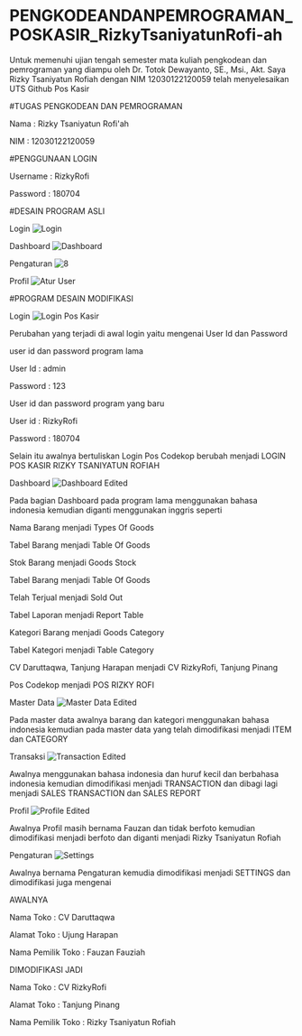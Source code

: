 # PENGKODEANDANPEMROGRAMAN_POSKASIR_RizkyTsaniyatunRofi-ah
Untuk memenuhi ujian tengah semester mata kuliah pengkodean dan pemrograman yang diampu oleh Dr. Totok Dewayanto, SE., Msi., Akt. Saya Rizky Tsaniyatun Rofiah dengan NIM 12030122120059 telah menyelesaikan UTS Github Pos Kasir

#TUGAS PENGKODEAN DAN PEMROGRAMAN

Nama : Rizky Tsaniyatun Rofi'ah

NIM : 12030122120059


#PENGGUNAAN LOGIN

Username : RizkyRofi

Password : 180704

#DESAIN PROGRAM ASLI 

Login 
![Login](https://github.com/RizkyTsaniyatunRofiah/PENGKODEANDANPEMROGRAMAN_POSKASIR_RizkyTsaniyatunRofi-ah/assets/166540615/e8476ead-9aeb-4971-b1d0-43cd765e9c7d)


Dashboard
![Dashboard](https://github.com/RizkyTsaniyatunRofiah/PENGKODEANDANPEMROGRAMAN_POSKASIR_RizkyTsaniyatunRofi-ah/assets/166540615/7667cfc6-9386-4a3f-a49c-6718816adb1b)


Pengaturan
![8](https://github.com/RizkyTsaniyatunRofiah/PENGKODEANDANPEMROGRAMAN_POSKASIR_RizkyTsaniyatunRofi-ah/assets/166540615/0b035fa6-20f6-4e6e-ba1a-086d511e79bb)

Profil
![Atur User](https://github.com/RizkyTsaniyatunRofiah/PENGKODEANDANPEMROGRAMAN_POSKASIR_RizkyTsaniyatunRofi-ah/assets/166540615/2af8516c-5d76-4119-8e4d-b7bd4c824fe4)


#PROGRAM DESAIN MODIFIKASI 

Login 
![Login Pos Kasir ](https://github.com/RizkyTsaniyatunRofiah/PENGKODEANDANPEMROGRAMAN_POSKASIR_RizkyTsaniyatunRofi-ah/assets/166540615/f4544965-633e-49a2-9e04-3a747db15826)

Perubahan yang terjadi di awal login yaitu mengenai User Id dan Password 

user id dan password program lama 

User Id : admin

Password : 123


User id dan password program yang baru 

User id : RizkyRofi 

Password : 180704 

Selain itu awalnya bertuliskan Login Pos Codekop berubah menjadi LOGIN POS KASIR RIZKY TSANIYATUN ROFIAH


Dashboard
![Dashboard Edited](https://github.com/RizkyTsaniyatunRofiah/PENGKODEANDANPEMROGRAMAN_POSKASIR_RizkyTsaniyatunRofi-ah/assets/166540615/b8573828-48ae-4aae-aed9-83d36cd24e22)

Pada bagian Dashboard pada program lama menggunakan bahasa indonesia kemudian diganti menggunakan  inggris seperti

Nama Barang menjadi Types Of Goods 

Tabel Barang menjadi Table Of Goods 

Stok Barang menjadi Goods Stock 

Tabel Barang menjadi Table Of Goods 

Telah Terjual menjadi Sold Out

Tabel Laporan menjadi Report Table 

Kategori Barang menjadi Goods Category 

Tabel Kategori menjadi Table Category 

CV Daruttaqwa, Tanjung Harapan menjadi CV RizkyRofi, Tanjung Pinang 

Pos Codekop menjadi POS RIZKY ROFI 


Master Data 
![Master Data Edited](https://github.com/RizkyTsaniyatunRofiah/PENGKODEANDANPEMROGRAMAN_POSKASIR_RizkyTsaniyatunRofi-ah/assets/166540615/4015a700-750c-478b-b1e8-c68ea79cd57f)


Pada master data awalnya barang dan kategori menggunakan bahasa indonesia kemudian pada master data yang telah dimodifikasi menjadi ITEM dan CATEGORY 


Transaksi
![Transaction Edited](https://github.com/RizkyTsaniyatunRofiah/PENGKODEANDANPEMROGRAMAN_POSKASIR_RizkyTsaniyatunRofi-ah/assets/166540615/9084c7a6-98d2-48a0-a56b-6d1a4ff46dce)

Awalnya menggunakan bahasa indonesia dan huruf kecil dan berbahasa indonesia kemudian dimodifikasi menjadi TRANSACTION dan dibagi lagi menjadi SALES TRANSACTION dan SALES REPORT 


Profil
![Profile Edited ](https://github.com/RizkyTsaniyatunRofiah/PENGKODEANDANPEMROGRAMAN_POSKASIR_RizkyTsaniyatunRofi-ah/assets/166540615/c45b00a3-e49f-46c0-b2a0-3da8bc9b7875)

Awalnya Profil masih bernama Fauzan dan tidak berfoto kemudian dimodifikasi menjadi berfoto dan diganti menjadi Rizky Tsaniyatun Rofiah 


Pengaturan 
![Settings](https://github.com/RizkyTsaniyatunRofiah/PENGKODEANDANPEMROGRAMAN_POSKASIR_RizkyTsaniyatunRofi-ah/assets/166540615/54b21787-930e-41a2-bed7-dddfb77adda0)

Awalnya bernama Pengaturan kemudia dimodifikasi menjadi SETTINGS dan dimodifikasi juga mengenai 

AWALNYA 

Nama Toko : CV Daruttaqwa

Alamat Toko : Ujung Harapan 

Nama Pemilik Toko : Fauzan Fauziah 


DIMODIFIKASI JADI 

Nama Toko : CV RizkyRofi

Alamat Toko : Tanjung Pinang  

Nama Pemilik Toko : Rizky Tsaniyatun Rofiah




